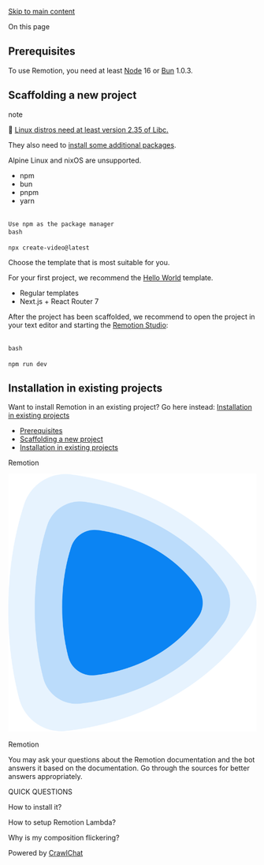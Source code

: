 [Skip to main content](https://www.remotion.dev/docs/#__docusaurus_skipToContent_fallback)

On this page

## Prerequisites [​](https://www.remotion.dev/docs/\#prerequisites "Direct link to Prerequisites")

To use Remotion, you need at least [Node](https://nodejs.org/en/download/) 16 or [Bun](https://bun.sh/) 1.0.3.

## Scaffolding a new project [​](https://www.remotion.dev/docs/\#scaffolding-a-new-project "Direct link to Scaffolding a new project")

note

🐧 [Linux distros need at least version 2.35 of Libc.](https://github.com/remotion-dev/remotion/issues/2439)

They also need to [install some additional packages](https://www.remotion.dev/docs/miscellaneous/linux-dependencies).

Alpine Linux and nixOS are unsupported.

- npm
- bun
- pnpm
- yarn

```

Use npm as the package manager
bash

npx create-video@latest
```

Choose the template that is most suitable for you.

For your first project, we recommend the [Hello World](https://www.remotion.dev/templates/hello-world) template.

- Regular templates
- Next.js + React Router 7

After the project has been scaffolded, we recommend to open the project in your text editor and starting the [Remotion Studio](https://www.remotion.dev/docs/studio):

```

bash

npm run dev
```

## Installation in existing projects [​](https://www.remotion.dev/docs/\#installation-in-existing-projects "Direct link to Installation in existing projects")

Want to install Remotion in an existing project? Go here instead: [Installation in existing projects](https://www.remotion.dev/docs/brownfield)

- [Prerequisites](https://www.remotion.dev/docs/#prerequisites)
- [Scaffolding a new project](https://www.remotion.dev/docs/#scaffolding-a-new-project)
- [Installation in existing projects](https://www.remotion.dev/docs/#installation-in-existing-projects)

Remotion

![Logo](https://raw.githubusercontent.com/remotion-dev/brand/refs/heads/main/logo.svg)

Remotion

You may ask your questions about the Remotion documentation and the bot answers it based on the documentation. Go through the sources for better answers appropriately.

QUICK QUESTIONS

How to install it?

How to setup Remotion Lambda?

Why is my composition flickering?

Powered by [CrawlChat](https://crawlchat.app/?ref=powered-by-remotion)